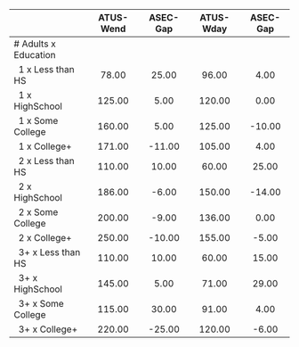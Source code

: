 
|                      |    ATUS-Wend |     ASEC-Gap |    ATUS-Wday |     ASEC-Gap |
| -------------------- | :----------: | :----------: | :----------: | :----------: |
| # Adults x Education |              |              |              |              |
| &nbsp;&nbsp;1 x Less than HS |        78.00 |        25.00 |        96.00 |         4.00 |
| &nbsp;&nbsp;1 x HighSchool |       125.00 |         5.00 |       120.00 |         0.00 |
| &nbsp;&nbsp;1 x Some College |       160.00 |         5.00 |       125.00 |       -10.00 |
| &nbsp;&nbsp;1 x College+ |       171.00 |       -11.00 |       105.00 |         4.00 |
| &nbsp;&nbsp;2 x Less than HS |       110.00 |        10.00 |        60.00 |        25.00 |
| &nbsp;&nbsp;2 x HighSchool |       186.00 |        -6.00 |       150.00 |       -14.00 |
| &nbsp;&nbsp;2 x Some College |       200.00 |        -9.00 |       136.00 |         0.00 |
| &nbsp;&nbsp;2 x College+ |       250.00 |       -10.00 |       155.00 |        -5.00 |
| &nbsp;&nbsp;3+ x Less than HS |       110.00 |        10.00 |        60.00 |        15.00 |
| &nbsp;&nbsp;3+ x HighSchool |       145.00 |         5.00 |        71.00 |        29.00 |
| &nbsp;&nbsp;3+ x Some College |       115.00 |        30.00 |        91.00 |         4.00 |
| &nbsp;&nbsp;3+ x College+ |       220.00 |       -25.00 |       120.00 |        -6.00 |

